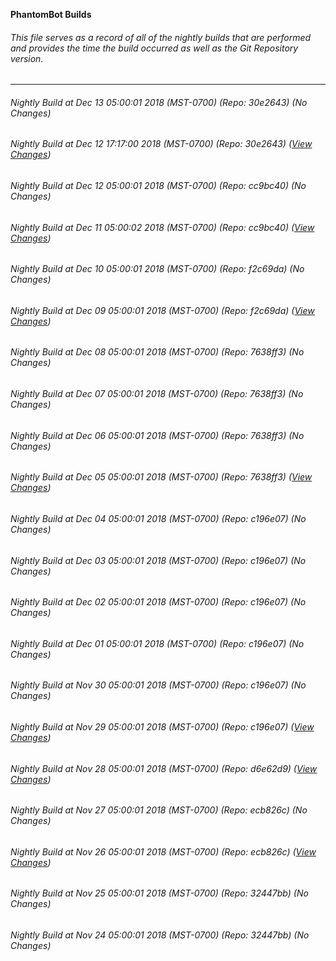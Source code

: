 **PhantomBot Builds**

###### This file serves as a record of all of the nightly builds that are performed and provides the time the build occurred as well as the Git Repository version.
-------------------------------------------------------------------------------------------------------------
###### Nightly Build at Dec 13 05:00:01 2018 (MST-0700) (Repo: 30e2643) (No Changes)
###### Nightly Build at Dec 12 17:17:00 2018 (MST-0700) (Repo: 30e2643) ([View Changes](https://github.com/PhantomBot/PhantomBot/compare/cc9bc40...30e2643))
###### Nightly Build at Dec 12 05:00:01 2018 (MST-0700) (Repo: cc9bc40) (No Changes)
###### Nightly Build at Dec 11 05:00:02 2018 (MST-0700) (Repo: cc9bc40) ([View Changes](https://github.com/PhantomBot/PhantomBot/compare/f2c69da...cc9bc40))
###### Nightly Build at Dec 10 05:00:01 2018 (MST-0700) (Repo: f2c69da) (No Changes)
###### Nightly Build at Dec 09 05:00:01 2018 (MST-0700) (Repo: f2c69da) ([View Changes](https://github.com/PhantomBot/PhantomBot/compare/7638ff3...f2c69da))
###### Nightly Build at Dec 08 05:00:01 2018 (MST-0700) (Repo: 7638ff3) (No Changes)
###### Nightly Build at Dec 07 05:00:01 2018 (MST-0700) (Repo: 7638ff3) (No Changes)
###### Nightly Build at Dec 06 05:00:01 2018 (MST-0700) (Repo: 7638ff3) (No Changes)
###### Nightly Build at Dec 05 05:00:01 2018 (MST-0700) (Repo: 7638ff3) ([View Changes](https://github.com/PhantomBot/PhantomBot/compare/c196e07...7638ff3))
###### Nightly Build at Dec 04 05:00:01 2018 (MST-0700) (Repo: c196e07) (No Changes)
###### Nightly Build at Dec 03 05:00:01 2018 (MST-0700) (Repo: c196e07) (No Changes)
###### Nightly Build at Dec 02 05:00:01 2018 (MST-0700) (Repo: c196e07) (No Changes)
###### Nightly Build at Dec 01 05:00:01 2018 (MST-0700) (Repo: c196e07) (No Changes)
###### Nightly Build at Nov 30 05:00:01 2018 (MST-0700) (Repo: c196e07) (No Changes)
###### Nightly Build at Nov 29 05:00:01 2018 (MST-0700) (Repo: c196e07) ([View Changes](https://github.com/PhantomBot/PhantomBot/compare/d6e62d9...c196e07))
###### Nightly Build at Nov 28 05:00:01 2018 (MST-0700) (Repo: d6e62d9) ([View Changes](https://github.com/PhantomBot/PhantomBot/compare/ecb826c...d6e62d9))
###### Nightly Build at Nov 27 05:00:01 2018 (MST-0700) (Repo: ecb826c) (No Changes)
###### Nightly Build at Nov 26 05:00:01 2018 (MST-0700) (Repo: ecb826c) ([View Changes](https://github.com/PhantomBot/PhantomBot/compare/32447bb...ecb826c))
###### Nightly Build at Nov 25 05:00:01 2018 (MST-0700) (Repo: 32447bb) (No Changes)
###### Nightly Build at Nov 24 05:00:01 2018 (MST-0700) (Repo: 32447bb) (No Changes)

